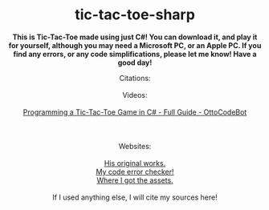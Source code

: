 <div align="center">

<h1>tic-tac-toe-sharp</h1>

<b>This is Tic-Tac-Toe made using just C#!
You can download it, and play it for yourself, although you may need a Microsoft PC, or an Apple PC.
If you find any errors, or any code simplifications, please let me know!
Have a good day!</b>

  Citations:
  <br>
  <br>
     Videos:
  <br>
  <br>
          <a href="https://www.youtube.com/watch?v=OHRWRpT9WcE">Programming a Tic-Tac-Toe Game in C# - Full Guide - OttoCodeBot</a>
  <br>
  <br>
  <br>
  <br>
     Websites:
  <br>
  <br>
          <a href="https://github.com/OttoBotCode/Tic-Tac-Toe">His original works.</a>
  <br>
          <a href="https://github.dev">My code error checker!</a>
<br>
<a href="ottobotcode.com/ticTacToeAssets">Where I got the assets.</a>
  <br>
  <br>
    If I used anything else, I will cite my sources here!
  <br>
</div>
